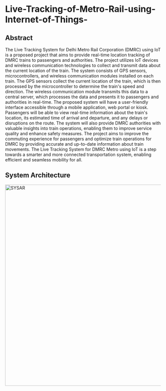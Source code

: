 # Live-Tracking-of-Metro-Rail-using-Internet-of-Things-

## Abstract
The Live Tracking System for Delhi Metro Rail Corporation (DMRC) using IoT is a proposed project that aims to provide real-time location tracking of DMRC trains to passengers and authorities. The project utilizes IoT devices and wireless communication technologies to collect and transmit data about the current location of the train.
The system consists of GPS sensors, microcontrollers, and wireless communication modules installed on each train. The GPS sensors collect the current location of the train, which is then processed by the microcontroller to determine the train's speed and direction. The wireless communication module transmits this data to a central server, which processes the data and presents it to passengers and authorities in real-time.
The proposed system will have a user-friendly interface accessible through a mobile application, web portal or kiosk. Passengers will be able to view real-time information about the train's location, its estimated time of arrival and departure, and any delays or disruptions on the route. The system will also provide DMRC authorities with valuable insights into train operations, enabling them to improve service quality and enhance safety measures.
The project aims to improve the commuting experience for passengers and optimize train operations for DMRC by providing accurate and up-to-date information about train movements. The Live Tracking System for DMRC Metro using IoT is a step towards a smarter and more connected transportation system, enabling efficient and seamless mobility for all.

## System Architecture 
<img width="652" alt="SYSAR" src="https://github.com/AK0561/Live-Tracking-of-Metro-Rail-using-Internet-of-Things-/assets/97022114/04d87653-8ccb-427a-a701-47312ae6009c">
